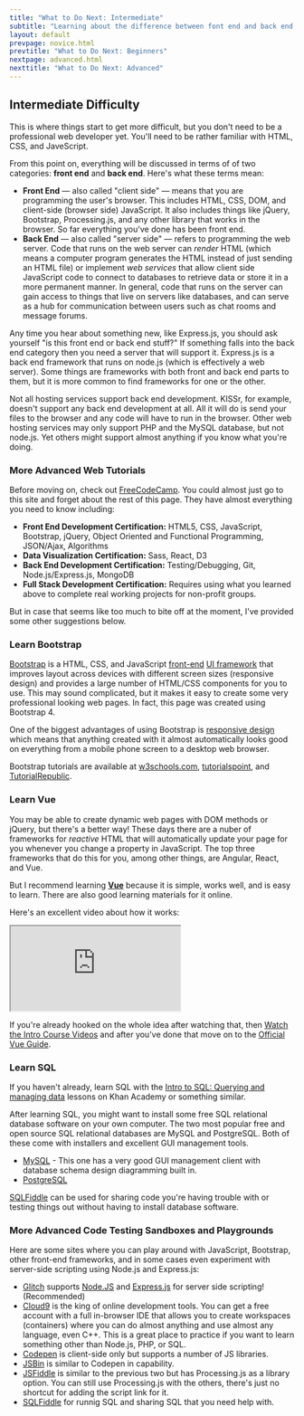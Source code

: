 ```yaml
---
title: "What to Do Next: Intermediate"
subtitle: "Learning about the difference between font end and back end code and more advanced front end code."
layout: default
prevpage: novice.html
prevtitle: "What to Do Next: Beginners"
nextpage: advanced.html
nexttitle: "What to Do Next: Advanced"
---
```


<h2 class="anchor" id="intermediate">Intermediate Difficulty</h2>

<p>This is where things start to get more difficult, but you don't need to be a professional web developer yet. You'll need to be rather familiar with HTML, CSS, and JaveScript.</p>

<p>From this point on, everything will be discussed in terms of of two categories: <strong>front end</strong> and <strong>back end</strong>. Here's what these terms mean:</p>

<ul>
    <li><strong>Front End</strong> &mdash; also called "client side" &mdash; means that you are programming the user's browser. This includes HTML, CSS, DOM, and client-side (browser side) JavaScript. It also includes things like jQuery, Bootstrap, Processing.js, and any other library that works in the browser. So far everything you've done has been front end.</li>
    <li><strong>Back End</strong> &mdash; also called "server side" &mdash; refers to programming the web server. Code that runs on the web server can <em>render</em> HTML (which means a computer program generates the HTML instead of just sending an HTML file) or implement <em>web services</em> that allow client side JavaScript code to connect to databases to retrieve data or store it in a more permanent manner. In general, code that runs on the server can gain access to things that live on servers like databases, and can serve as a hub for communication between users such as chat rooms and message forums.</li>
</ul>

<p>Any time you hear about something new, like Express.js, you should ask yourself "is this front end or back end stuff?" If something falls into the back end category then you need a server that will support it. Express.js is a back end framework that runs on node.js (which is effectively a web server). Some things are frameworks with both front and back end parts to them, but it is more common to find frameworks for one or the other.</p>

<p>Not all hosting services support back end development. KISSr, for example, doesn't support any back end development at all. All it will do is send your files to the browser and any code will have to run in the browser. Other web hosting services may only support PHP and the MySQL database, but not node.js. Yet others might support almost anything if you know what you're doing.</p>


<h3>More Advanced Web Tutorials</h3>

<p>Before moving on, check out <a href="https://www.freecodecamp.com/">FreeCodeCamp</a>. You could almost just go to this site and forget about the rest of this page. They have almost everything you need to know including:</p>
<ul>
    <li><strong>Front End Development Certification:</strong> HTML5, CSS, JavaScript, Bootstrap, jQuery, Object Oriented and Functional Programming, JSON/Ajax, Algorithms</li>
    <li><strong>Data Visualization Certification:</strong> Sass, React, D3</li>
    <li><strong>Back End Development Certification:</strong> Testing/Debugging, Git, Node.js/Express.js, MongoDB</li>
    <li><strong>Full Stack Development Certification:</strong> Requires using what you learned above to complete real working projects for non-profit groups.</li>
</ul>
<p>But in case that seems like too much to bite off at the moment, I've provided some other suggestions below.</p>


<h3>Learn Bootstrap</h3>

<p><a href="http://getbootstrap.com/">Bootstrap</a> is a HTML, CSS, and JavaScript <a href="https://en.wikipedia.org/wiki/Front-end_web_development">front-end</a> <a href="https://en.wikipedia.org/wiki/CSS_frameworks">UI framework</a> that improves layout across devices with different screen sizes (responsive design) and provides a large number of HTML/CSS components for you to use. This may sound complicated, but it makes it easy to create some very professional looking web pages. In fact, this page was created using Bootstrap 4.</p>

<p>One of the biggest advantages of using Bootstrap is <a href="https://en.wikipedia.org/wiki/Responsive_web_design">responsive design</a> which means that anything created with it almost automatically looks good on everything from a mobile phone screen to a desktop web browser.</p>

<p>Bootstrap tutorials are available at <a href="http://www.w3schools.com/bootstrap/default.asp">w3schools.com</a>, <a href="http://www.tutorialspoint.com/bootstrap/">tutorialspoint</a>, and <a href="https://www.tutorialrepublic.com/twitter-bootstrap-tutorial/">TutorialRepublic</a>.</p>


<h3>Learn Vue</h3>

<p>You may be able to create dynamic web pages with DOM methods or jQuery, but there's a better way! These days there are a nuber of frameworks for <em>reactive</em> HTML that will automatically update your page for you whenever you change a property in JavaScript. The top three frameworks that do this for you, among other things, are Angular, React, and Vue.</p>

<p>But I recommend learning <strong><a href="https://vuejs.org/">Vue</a></strong> because it is simple, works well, and is easy to learn. There are also good learning materials for it online.</p>

<p>Here's an excellent video about how it works:</p>

<p><div class="embed-responsive embed-responsive-16by9">
    <iframe class="embed-responsive-item" src="https://player.vimeo.com/video/247494684" allowfullscreen></iframe>
</div></p>

<p>If you're already hooked on the whole idea after watching that, then <a href="https://www.vuemastery.com/courses/intro-to-vue-js/vue-instance">Watch the Intro Course Videos</a> and after you've done that move on to the <a href="https://vuejs.org/v2/guide/">Official Vue Guide</a>.</p>


<h3>Learn SQL</h3>

<p>If you haven't already, learn SQL with the <a href="https://www.khanacademy.org/computing/computer-programming/sql">Intro to SQL: Querying and managing data</a> lessons on Khan Academy or something similar.</p>

<p>After learning SQL, you might want to install some free SQL relational database software on your own computer. The two most popular free and open source SQL relational databases are MySQL and PostgreSQL. Both of these come with installers and excellent GUI management tools.</p>
<ul>
    <li><a href="http://mysql.com">MySQL</a> - This one has a very good GUI management client with database schema design diagramming built in.</li>
    <li><a href="http://www.postgresql.org/">PostgreSQL</a></li>
</ul>
<p><a href="http://sqlfiddle.com/">SQLFiddle</a> can be used for sharing code you're having trouble with or testing things out without having to install database software.</p>


<h3>More Advanced Code Testing Sandboxes and Playgrounds</h3>

<p>Here are some sites where you can play around with JavaScript, Bootstrap, other front-end frameworks, and in some cases even experiment with server-side scripting using Node.js and Express.js:</p>
<ul>
    <li><a href="https://glitch.com/">Glitch</a> supports <a href="https://nodejs.org/">Node.JS</a> and <a href="http://expressjs.com/">Express.js</a> for server side scripting! (Recommended)</li>
    <li><a href="http://c9.io">Cloud9</a> is the king of online development tools. You can get a free account with a full in-browser IDE that allows you to create workspaces (containers) where you can do almost anything and use almost any language, even C++. This is a great place to practice if you want to learn something other than Node.js, PHP, or SQL.</li>
    <li><a href="http://codepen.io/pen/">Codepen</a> is client-side only but supports a number of JS libraries.</li>
    <li><a href="http://jsbin.com">JSBin</a> is similar to Codepen in capability.</li>
    <li><a href="https://jsfiddle.net/">JSFiddle</a> is similar to the previous two but has Processing.js as a library option. You can still use Processing.js with the others, there's just no shortcut for adding the script link for it.</li>
    <li><a href="http://sqlfiddle.com/">SQLFiddle</a> for runnig SQL and sharing SQL that you need help with.</li>
</ul>
